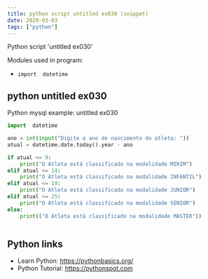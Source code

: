 ```yaml
---
title: python script untitled ex030 (snippet)
date: 2020-03-03
tags: ["python"]
---
```

Python script 'untitled ex030'


Modules used in program: 
* `import  datetime`

## python untitled ex030

Python mysql example: untitled ex030

```python
import  datetime

ano = int(input("Digite o ano de nascimento do atleta: "))
atual = datetime.date.today().year - ano

if atual <= 9:
    print("O Atleta está classificado na modalidade MIRIM")
elif atual <= 14:
    print("O Atleta está classificado na modalidade INFANTIL")
elif atual <= 19:
    print("O Atleta está classificado na modalidade JUNIOR")
elif atual <= 25:
    print("O Atleta está classificado na modalidade SENIOR")
else:
    print(("O Atleta está classificado na modalidade MASTER"))



```

## Python links

- Learn Python: https://pythonbasics.org/
- Python Tutorial: https://pythonspot.com
